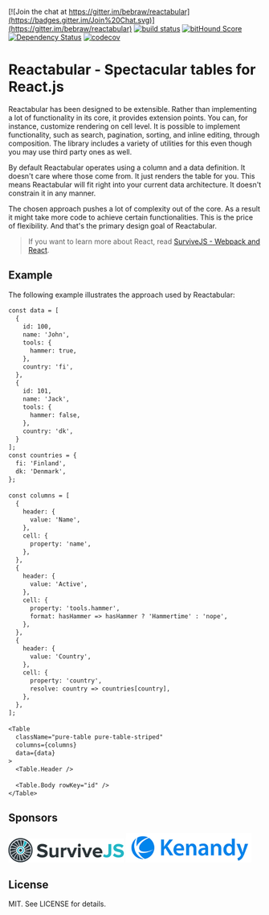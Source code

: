[![Join the chat at https://gitter.im/bebraw/reactabular](https://badges.gitter.im/Join%20Chat.svg)](https://gitter.im/bebraw/reactabular) [![build status](https://secure.travis-ci.org/bebraw/reactabular.png)](http://travis-ci.org/bebraw/reactabular) [![bitHound Score](https://www.bithound.io/github/bebraw/reactabular/badges/score.svg)](https://www.bithound.io/github/bebraw/reactabular) [![Dependency Status](https://david-dm.org/bebraw/reactabular.svg)](https://david-dm.org/bebraw/reactabular) [![codecov](https://codecov.io/gh/bebraw/reactabular/branch/master/graph/badge.svg)](https://codecov.io/gh/bebraw/reactabular)

# Reactabular - Spectacular tables for React.js

Reactabular has been designed to be extensible. Rather than implementing a lot of functionality in its core, it provides extension points. You can, for instance, customize rendering on cell level. It is possible to implement functionality, such as search, pagination, sorting, and inline editing, through composition. The library includes a variety of utilities for this even though you may use third party ones as well.

By default Reactabular operates using a column and a data definition. It doesn't care where those come from. It just renders the table for you. This means Reactabular will fit right into your current data architecture. It doesn't constrain it in any manner.

The chosen approach pushes a lot of complexity out of the core. As a result it might take more code to achieve certain functionalities. This is the price of flexibility. And that's the primary design goal of Reactabular.

> If you want to learn more about React, read [SurviveJS - Webpack and React](http://survivejs.com/).

## Example

The following example illustrates the approach used by Reactabular:

```react
const data = [
  {
    id: 100,
    name: 'John',
    tools: {
      hammer: true,
    },
    country: 'fi',
  },
  {
    id: 101,
    name: 'Jack',
    tools: {
      hammer: false,
    },
    country: 'dk',
  }
];
const countries = {
  fi: 'Finland',
  dk: 'Denmark',
};

const columns = [
  {
    header: {
      value: 'Name',
    },
    cell: {
      property: 'name',
    },
  },
  {
    header: {
      value: 'Active',
    },
    cell: {
      property: 'tools.hammer',
      format: hasHammer => hasHammer ? 'Hammertime' : 'nope',
    },
  },
  {
    header: {
      value: 'Country',
    },
    cell: {
      property: 'country',
      resolve: country => countries[country],
    },
  },
];

<Table
  className="pure-table pure-table-striped"
  columns={columns}
  data={data}
>
  <Table.Header />

  <Table.Body rowKey="id" />
</Table>
```

## Sponsors

[![SurviveJS](./images/survivejs.png)](http://survivejs.com/) [![Kenandy](./images/kenandy.png)](http://www.kenandy.com/)

## License

MIT. See LICENSE for details.
